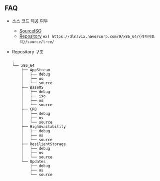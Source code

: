 ## FAQ
- 소스 코드 제공 여부
  - [SourceISO](https://dlnavix.navercorp.com/9/x86_64/BaseOS/source/iso/)
  - [Repository](https://dlnavix.navercorp.com/) 
  `ex) https://dlnavix.navercorp.com/9/x86_64/{레파지토리}/source/tree/`

- Repository 구조

      .
      └── x86_64
          ├── AppStream
          │   ├── debug
          │   ├── os
          │   └── source
          ├── BaseOS
          │   ├── debug
          │   ├── iso
          │   ├── os
          │   └── source
          ├── CRB
          │   ├── debug
          │   ├── os
          │   └── source
          ├── HighAvailability
          │   ├── debug
          │   ├── os
          │   └── source
          ├── ResilientStorage
          │   ├── debug
          │   ├── os
          │   └── source
          └── Updates
              ├── debug
              ├── os
              └── source


